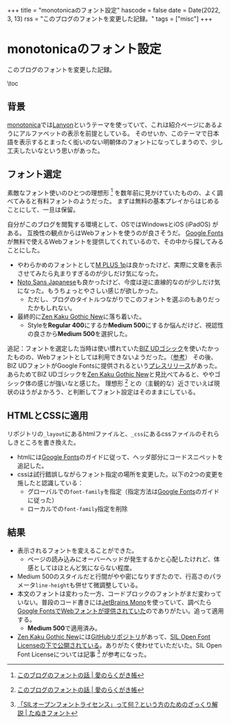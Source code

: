 +++
title = "monotonicaのフォント設定"
hascode = false
date = Date(2022, 3, 13)
rss = "このブログのフォントを変更した記録。"
tags = ["misc"]
+++

# monotonicaのフォント設定

このブログのフォントを変更した記録。

\toc

## 背景

[monotonica](https://hinata152.github.io/monotonica/)では[Lanyon](https://lanyon.getpoole.com/)というテーマを使っていて、これは紹介ページにあるようにアルファベットの表示を前提としている。
そのせいか、このテーマで日本語を表示するとまったく衒いのない明朝体のフォントになってしまうので、少し工夫したいなという思いがあった。

## フォント選定

素敵なフォント使いのひとつの理想形 [^1] を数年前に見かけていたものの、よく調べてみると有料フォントのようだった。
まずは無料の基本プレイからはじめることにして、一旦は保留。

自分がこのブログを閲覧する環境として、OSではWindowsとiOS (iPadOS) がある。
互換性の観点からはWebフォントを使うのが良さそうだ。
[Google Fonts](https://fonts.google.com/)が無料で使えるWebフォントを提供してくれているので、その中から探してみることにした。

- やわらかめのフォントとして[M PLUS 1p](https://fonts.google.com/specimen/M+PLUS+1p)は良かったけど、実際に文章を表示させてみたら丸まりすぎるのが少しだけ気になった。
- [Noto Sans Japanese](https://fonts.google.com/noto/specimen/Noto+Sans+JP)も良かったけど、今度は逆に直線的なのが少しだけ気になった。もうちょっとやさしい感じが欲しかった。
  - ただし、ブログのタイトルつながりでこのフォントを選ぶのもありだったかもしれない。
- 最終的に[Zen Kaku Gothic New](https://fonts.google.com/specimen/Zen+Kaku+Gothic+New)に落ち着いた。
  - Styleを**Regular 400**にするか**Medium 500**にするか悩んだけど、視認性の良さから**Medium 500**を選択した。

追記：フォントを選定した当時は使い慣れていた[BIZ UDゴシック](https://www.morisawa.co.jp/products/fonts/bizplus/lineup/)を使いたかったものの、Webフォントとしては利用できないようだった。（[参考](https://support.bizplus.typesquare.com/hc/ja/articles/360004820071-Web%E3%83%95%E3%82%A9%E3%83%B3%E3%83%88%E3%81%A8%E3%81%97%E3%81%A6%E5%88%A9%E7%94%A8%E5%8F%AF%E8%83%BD%E3%81%A7%E3%81%99%E3%81%8B-)）
その後、BIZ UDフォントがGoogle Fontsに提供されるという[プレスリリース](https://www.morisawa.co.jp/about/news/6706)があった。
あらためてBIZ UDゴシックを[Zen Kaku Gothic New](https://fonts.google.com/specimen/Zen+Kaku+Gothic+New)と見比べてみると、ややゴシック体の感じが強いなと感じた。
理想形 [^1] との（主観的な）近さでいえば現状のほうがよかろう、と判断してフォント設定はそのままにしている。

## HTMLとCSSに適用

リポジトリの`_layout`にあるhtmlファイルと、`_css`にあるcssファイルのそれらしきところを書き換えた。

- htmlには[Google Fonts](https://fonts.google.com/)のガイドに従って、ヘッダ部分にコードスニペットを追記した。
- cssは試行錯誤しながらフォント指定の場所を変更した。以下の2つの変更を施したと認識している：
  - グローバルでの`font-family`を指定（指定方法は[Google Fonts](https://fonts.google.com/)のガイドに従った）
  - ローカルでの`font-family`指定を削除

## 結果

- 表示されるフォントを変えることができた。
  - ページの読み込みにオーバーヘッドが発生するかと心配したけれど、体感としてはほとんど気にならない程度。
- Medium 500のスタイルだと行間がやや密になりすぎたので、行高さのパラメータ`line-height`も併せて微調整している。
- 本文のフォントは変わった一方、コードブロックのフォントがまだ変わっていない。普段のコード書きには[JetBrains Mono](https://www.jetbrains.com/lp/mono/)を使っていて、調べたら[Google FontsでWebフォントが提供されていた](https://fonts.google.com/specimen/JetBrains+Mono)のでありがたい。追って適用する。
  - **Medium 500**で適用済み。
- [Zen Kaku Gothic New](https://fonts.google.com/specimen/Zen+Kaku+Gothic+New)には[GitHubリポジトリ](https://github.com/googlefonts/zen-kakugothic)があって、[SIL Open Font Licenseの下で公開されている](https://github.com/googlefonts/zen-kakugothic/blob/main/OFL.txt)。ありがたく使わせていただいた。SIL Open Font Licenseについては記事 [^2] が参考になった。

[^1]: [このブログのフォントの話 | 愛のらくがき帳](https://blog.ishotihadus.com/archives/24)
[^2]: [「SILオープンフォントライセンス」って何？という方のためのざっくり解説 | たぬきフォント](https://tanukifont.com/sil/)
